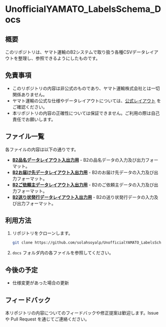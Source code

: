 # UnofficialYAMATO_LabelsSchema_Docs

## 概要

このリポジトリは、ヤマト運輸のB2システムで取り扱う各種CSVデータレイアウトを整理し、参照できるようにしたものです。

## 免責事項

- このリポジトリの内容は非公式のものであり、ヤマト運輸株式会社とは一切関係ありません。
- ヤマト運輸の公式な仕様やデータレイアウトについては、[公式レイアウト](https://bmypage.kuronekoyamato.co.jp/bmypage/pdf//exchange.pdf) をご確認ください。
- 本リポジトリの内容の正確性については保証できません。ご利用の際は自己責任でお願いします。

## ファイル一覧

各ファイルの内容は以下の通りです。

- **[B2品名データレイアウト入出力用](docs/B2品名データレイアウト入出力用.md)** - B2の品名データの入力及び出力フォーマット。
- **[B2お届け先データレイアウト入出力用](docs/B2お届け先データレイアウト入出力用.md)** - B2のお届け先データの入力及び出力フォーマット。
- **[B2ご依頼主データレイアウト入出力用](docs/B2ご依頼主データレイアウト入出力用.md)** - B2のご依頼主データの入力及び出力フォーマット。
- **[B2送り状発行データレイアウト入出力用](docs/B2送り状発行データレイアウト入出力用.md)** - B2の送り状発行データの入力及び出力フォーマット。

## 利用方法

1. リポジトリをクローンします。
   ```bash
   git clone https://github.com/solahsoyalp/UnofficialYAMATO_LabelsSchema_Docs.git
   ```
2. `docs` フォルダ内の各ファイルを参照してください。

## 今後の予定

- 仕様変更があった場合の更新

## フィードバック

本リポジトリの内容についてのフィードバックや修正提案は歓迎します。Issue や Pull Request を通じてご連絡ください。

